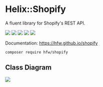 Helix::Shopify
==============

A fluent library for Shopify's REST API.

[![](https://img.shields.io/badge/PHP-~7.3-666999)](https://www.php.net)
[![](https://img.shields.io/badge/packagist-a50)](https://packagist.org/packages/hfw/shopify)
[![](https://img.shields.io/badge/license-MIT-black)](LICENSE.txt)
[![](https://scrutinizer-ci.com/g/hfw/shopify/badges/quality-score.png?b=master)](https://scrutinizer-ci.com/g/hfw/shopify)
[![](https://scrutinizer-ci.com/g/hfw/shopify/badges/build.png?b=master)](https://scrutinizer-ci.com/g/hfw/shopify)

Documentation: https://hfw.github.io/shopify

```
composer require hfw/shopify
```

Class Diagram
-------------

[![](https://hfw.github.io/shopify/classes.png)](https://hfw.github.io/shopify/inherits.html)
